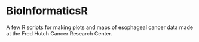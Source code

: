 # BioInformaticsR

A few R scripts for making plots and maps of esophageal cancer data made at the Fred Hutch Cancer Research Center.